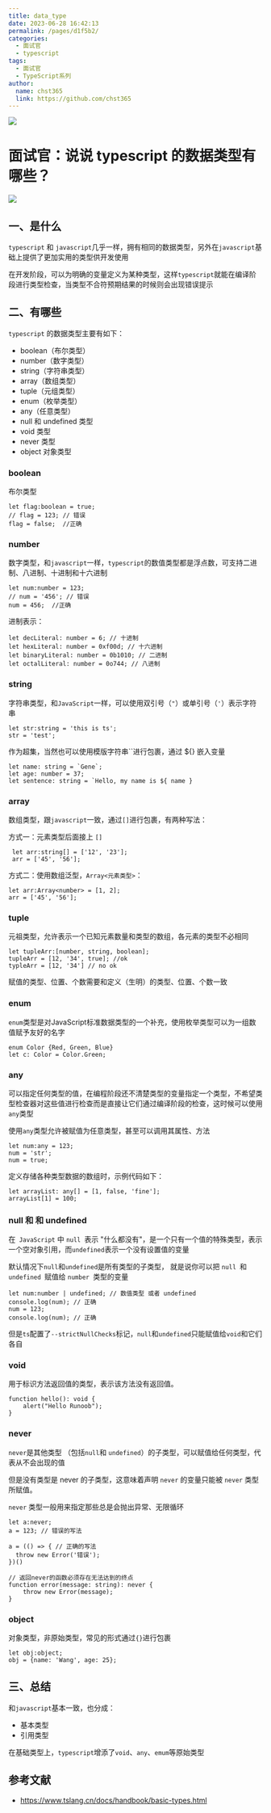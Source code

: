```yaml
---
title: data_type
date: 2023-06-28 16:42:13
permalink: /pages/d1f5b2/
categories: 
  - 面试官
  - typescript
tags: 
  - 面试官
  - TypeScript系列
author: 
  name: chst365
  link: https://github.com/chst365
---
```

![](https://cdn.jsdelivr.net/gh/chst365/bolgImgs/imgs/topImgs/60.jpg)
# 面试官：说说 typescript 的数据类型有哪些？

 ![](https://static.vue-js.com/d88f9450-0998-11ec-a752-75723a64e8f5.png)



## 一、是什么

`typescript` 和 `javascript`几乎一样，拥有相同的数据类型，另外在`javascript`基础上提供了更加实用的类型供开发使用

在开发阶段，可以为明确的变量定义为某种类型，这样`typescript`就能在编译阶段进行类型检查，当类型不合符预期结果的时候则会出现错误提示



## 二、有哪些

`typescript` 的数据类型主要有如下：

- boolean（布尔类型）
- number（数字类型）
- string（字符串类型）
- array（数组类型）
- tuple（元组类型）
- enum（枚举类型）
- any（任意类型）
- null 和 undefined 类型
- void 类型
- never 类型
- object 对象类型



### boolean

布尔类型

```tsx
let flag:boolean = true;
// flag = 123; // 错误
flag = false;  //正确
```



### number

数字类型，和`javascript`一样，`typescript`的数值类型都是浮点数，可支持二进制、八进制、十进制和十六进制

```tsx
let num:number = 123;
// num = '456'; // 错误
num = 456;  //正确
```

进制表示：

```tsx
let decLiteral: number = 6; // 十进制
let hexLiteral: number = 0xf00d; // 十六进制
let binaryLiteral: number = 0b1010; // 二进制
let octalLiteral: number = 0o744; // 八进制
```



### string

字符串类型，和`JavaScript`一样，可以使用双引号（`"`）或单引号（`'`）表示字符串

```tsx
let str:string = 'this is ts';
str = 'test';
```

作为超集，当然也可以使用模版字符串``进行包裹，通过 ${} 嵌入变量

```tsx
let name: string = `Gene`;
let age: number = 37;
let sentence: string = `Hello, my name is ${ name }
```



### array

数组类型，跟`javascript`一致，通过`[]`进行包裹，有两种写法：

方式一：元素类型后面接上 `[]`

 ```tsx
  let arr:string[] = ['12', '23'];
  arr = ['45', '56'];
 ```

方式二：使用数组泛型，`Array<元素类型>`：

  ```tsx
  let arr:Array<number> = [1, 2];
  arr = ['45', '56'];
  ```



### tuple

元祖类型，允许表示一个已知元素数量和类型的数组，各元素的类型不必相同

```tsx
let tupleArr:[number, string, boolean];
tupleArr = [12, '34', true]; //ok
typleArr = [12, '34'] // no ok
```

赋值的类型、位置、个数需要和定义（生明）的类型、位置、个数一致



### enum

`enum`类型是对JavaScript标准数据类型的一个补充，使用枚举类型可以为一组数值赋予友好的名字

```tsx
enum Color {Red, Green, Blue}
let c: Color = Color.Green;
```



### any

可以指定任何类型的值，在编程阶段还不清楚类型的变量指定一个类型，不希望类型检查器对这些值进行检查而是直接让它们通过编译阶段的检查，这时候可以使用`any`类型

使用`any`类型允许被赋值为任意类型，甚至可以调用其属性、方法

```tsx
let num:any = 123;
num = 'str';
num = true;
```

定义存储各种类型数据的数组时，示例代码如下：

```tsx
let arrayList: any[] = [1, false, 'fine'];
arrayList[1] = 100;
```





### null 和 和 undefined

在` JavaScript` 中 `null `表示 "什么都没有"，是一个只有一个值的特殊类型，表示一个空对象引用，而`undefined`表示一个没有设置值的变量

默认情况下`null`和`undefined`是所有类型的子类型， 就是说你可以把 `null `和 `undefined `赋值给 `number `类型的变量

```tsx
let num:number | undefined; // 数值类型 或者 undefined
console.log(num); // 正确
num = 123;
console.log(num); // 正确
```

但是`ts`配置了`--strictNullChecks`标记，`null`和`undefined`只能赋值给`void`和它们各自



### void

用于标识方法返回值的类型，表示该方法没有返回值。

```tsx
function hello(): void {
    alert("Hello Runoob");
}
```


### never

`never`是其他类型 （包括` null `和 `undefined`）的子类型，可以赋值给任何类型，代表从不会出现的值

但是没有类型是 never 的子类型，这意味着声明 `never` 的变量只能被 `never` 类型所赋值。

`never` 类型一般用来指定那些总是会抛出异常、无限循环

```tsx
let a:never;
a = 123; // 错误的写法

a = (() => { // 正确的写法
  throw new Error('错误');
})()

// 返回never的函数必须存在无法达到的终点
function error(message: string): never {
    throw new Error(message);
}
```





### object

对象类型，非原始类型，常见的形式通过`{}`进行包裹

```tsx
let obj:object;
obj = {name: 'Wang', age: 25};
```



## 三、总结

和`javascript`基本一致，也分成：

- 基本类型
- 引用类型

在基础类型上，`typescript`增添了`void`、`any`、`emum`等原始类型



## 参考文献

- https://www.tslang.cn/docs/handbook/basic-types.html